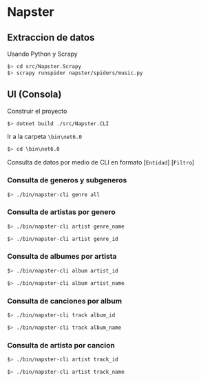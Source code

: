 # Napster

## Extraccion de datos

Usando Python y Scrapy
```sh
$> cd src/Napster.Scrapy
$> scrapy runspider napster/spiders/music.py
```

## UI (Consola)
Construir el proyecto
```sh
$> dotnet build ./src/Napster.CLI
```

Ir a la carpeta `\bin\net6.0`
```sh
$> cd \bin\net6.0
```

Consulta de datos por medio de CLI en formato [`Entidad`] [`Filtro`]

### Consulta de generos y subgeneros
```sh
$> ./bin/napster-cli genre all
```

### Consulta de artistas por genero
```sh
$> ./bin/napster-cli artist genre_name
```

```sh
$> ./bin/napster-cli artist genre_id
```

### Consulta de albumes por artista

```sh
$> ./bin/napster-cli album artist_id
```

```sh
$> ./bin/napster-cli album artist_name
```

### Consulta de canciones por album

```sh
$> ./bin/napster-cli track album_id
```

```sh
$> ./bin/napster-cli track album_name
```

### Consulta de artista por cancion

```sh
$> ./bin/napster-cli artist track_id
```

```sh
$> ./bin/napster-cli artist track_name
```
